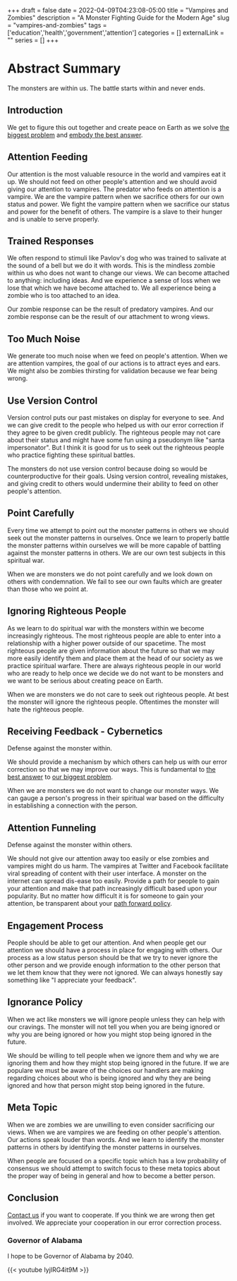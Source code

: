 +++ 
draft = false
date = 2022-04-09T04:23:08-05:00
title = "Vampires and Zombies"
description = "A Monster Fighting Guide for the Modern Age"
slug = "vampires-and-zombies"
tags = ['education','health','government','attention']
categories = []
externalLink = ""
series = []
+++

# Abstract Summary

The monsters are within us.  The battle starts within and never ends.

## Introduction

We get to figure this out together and create peace on Earth as we solve [the biggest problem](/posts/human-resource-problem) and [embody the best answer](/posts/my-paths-forward-policy).

## Attention Feeding

Our attention is the most valuable resource in the world and vampires eat it up.  We should not feed on other people's attention and we should avoid giving our attention to vampires.  The predator who feeds on attention is a vampire.  We are the vampire pattern when we sacrifice others for our own status and power.  We fight the vampire pattern when we sacrifice our status and power for the benefit of others.  The vampire is a slave to their hunger and is unable to serve properly.

## Trained Responses

We often respond to stimuli like Pavlov's dog who was trained to salivate at the sound of a bell but we do it with words.  This is the mindless zombie within us who does not want to change our views.  We can become attached to anything: including ideas.  And we experience a sense of loss when we lose that which we have become attached to.  We all experience being a zombie who is too attached to an idea.

Our zombie response can be the result of predatory vampires.  And our zombie response can be the result of our attachment to wrong views.

## Too Much Noise

We generate too much noise when we feed on people's attention.  When we are attention vampires, the goal of our actions is to attract eyes and ears.  We might also be zombies thirsting for validation because we fear being wrong.

## Use Version Control

Version control puts our past mistakes on display for everyone to see.  And we can give credit to the people who helped us with our error correction if they agree to be given credit publicly.  The righteous people may not care about their status and might have some fun using a pseudonym like "santa impersonator".  But I think it is good for us to seek out the righteous people who practice fighting these spiritual battles.

The monsters do not use version control because doing so would be counterproductive for their goals.  Using version control, revealing mistakes, and giving credit to others would undermine their ability to feed on other people's attention.

## Point Carefully

Every time we attempt to point out the monster patterns in others we should seek out the monster patterns in ourselves.  Once we learn to properly battle the monster patterns within ourselves we will be more capable of battling against the monster patterns in others.  We are our own test subjects in this spiritual war.

When we are monsters we do not point carefully and we look down on others with condemnation.  We fail to see our own faults which are greater than those who we point at.

## Ignoring Righteous People

As we learn to do spiritual war with the monsters within we become increasingly righteous.  The most righteous people are able to enter into a relationship with a higher power outside of our spacetime.  The most righteous people are given information about the future so that we may more easily identify them and place them at the head of our society as we practice spiritual warfare.  There are always righteous people in our world who are ready to help once we decide we do not want to be monsters and we want to be serious about creating peace on Earth.

When we are monsters we do not care to seek out righteous people.  At best the monster will ignore the righteous people.  Oftentimes the monster will hate the righteous people.

## Receiving Feedback - Cybernetics

Defense against the monster within.

We should provide a mechanism by which others can help us with our error correction so that we may improve our ways.  This is fundamental to [the best answer](/posts/my-paths-forward-policy) to [our biggest problem](/posts/human-resource-problem).

When we are monsters we do not want to change our monster ways.  We can gauge a person's progress in their spiritual war based on the difficulty in establishing a connection with the person.

## Attention Funneling

Defense against the monster within others.

We should not give our attention away too easily or else zombies and vampires might do us harm.  The vampires at Twitter and Facebook facilitate viral spreading of content with their user interface.  A monster on the internet can spread dis-ease too easily.  Provide a path for people to gain your attention and make that path increasingly difficult based upon your popularity.  But no matter how difficult it is for someone to gain your attention, be transparent about your [path forward policy](/posts/my-paths-forward-policy).

## Engagement Process

People should be able to get our attention.  And when people get our attention we should have a process in place for engaging with others.  Our process as a low status person should be that we try to never ignore the other person and we provide enough information to the other person that we let them know that they were not ignored.  We can always honestly say something like "I appreciate your feedback".

## Ignorance Policy

When we act like monsters we will ignore people unless they can help with our cravings.  The monster will not tell you when you are being ignored or why you are being ignored or how you might stop being ignored in the future.

We should be willing to tell people when we ignore them and why we are ignoring them and how they might stop being ignored in the future.  If we are populare we must be aware of the choices our handlers are making regarding choices about who is being ignored and why they are being ignored and how that person might stop being ignored in the future.

## Meta Topic

When we are zombies we are unwilling to even consider sacrificing our views.  When we are vampires we are feeding on other people's attention.  Our actions speak louder than words.  And we learn to identify the monster patterns in others by identifying the monster patterns in ourselves.

When people are focused on a specific topic which has a low probability of consensus we should attempt to switch focus to these meta topics about the proper way of being in general and how to become a better person.

## Conclusion

[Contact us](/contact) if you want to cooperate.  If you think we are wrong then get involved.  We appreciate your cooperation in our error correction process.

### Governor of Alabama

I hope to be Governor of Alabama by 2040.

{{< youtube IyjIRG4it9M >}}
